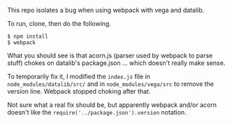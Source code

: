 This repo isolates a bug when using webpack with vega and datalib.

To run, clone, then do the following.

```
$ npm install
$ webpack
```

What you should see is that acorn.js (parser used by webpack to parse stuff) chokes on
datalib's package.json ... which doesn't really make sense.

To temporarily fix it, I modified the `index.js` file in `node_modules/datalib/src/` and in `node_modules/vega/src` to remove the version line. Webpack stopped choking after that.

Not sure what a real fix should be, but apparently webpack and/or acorn doesn't like the `require('../package.json').version` notation.
